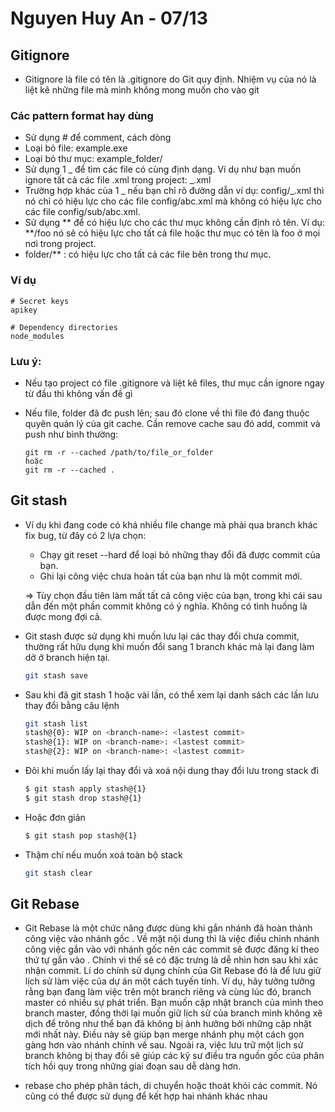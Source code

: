 # Nguyen Huy An - 07/13


## Gitignore

- Gitignore là file có tên là .gitignore do Git quy định. Nhiệm vụ của nó là liệt kê những file mà mình không mong muốn cho vào git

### Các pattern format hay dùng

- Sử dụng # để comment, cách dòng
- Loại bỏ file: example.exe
- Loại bỏ thư mục: example_folder/
- Sử dụng 1 _ để tìm các file có cùng định dạng. Ví dụ như bạn muốn ignore tất cả các file .xml trong project: _.xml
- Trường hợp khác của 1 _ nếu bạn chỉ rõ đường dẫn ví dụ: config/_.xml thì nó chỉ có hiệu lực cho các file config/abc.xml mà không có hiệu lực cho các file config/sub/abc.xml.
- Sử dụng ** để có hiệu lực cho các thư mục không cần định rõ tên. Ví dụ: **/foo nó sẽ có hiệu lực cho tất cả file hoặc thư mục có tên là foo ở mọi nơi trong project.
- folder/\*\* : có hiệu lực cho tất cả các file bên trong thư mục.

### Ví dụ

    # Secret keys
    apikey

    # Dependency directories
    node_modules

### Lưu ý:

- Nếu tạo project có file .gitignore và liệt kê files, thư mục cần ignore ngay từ đầu thì không vấn đề gì

- Nếu file, folder đã đc push lên; sau đó clone về thì file đó đang thuộc quyên quản lý của git cache. Cần remove cache sau đó add, commit và push như bình thường:

      git rm -r --cached /path/to/file_or_folder
      hoặc
      git rm -r --cached .


## Git stash

- Ví dụ khi đang code có khá nhiều file change mà phải qua branch khác fix bug, từ đây có 2 lựa chọn:
    - Chạy git reset --hard để loại bỏ những thay đổi đã được commit của bạn.
    - Ghi lại công việc chưa hoàn tất của bạn như là một commit mới.

    => Tùy chọn đầu tiên làm mất tất cả công việc của bạn, trong khi cái sau dẫn đến một phần commit không có ý nghĩa. Không có tình huống là được mong đợi cả.
- Git stash được sử dụng khi muốn lưu lại các thay đổi chưa commit, thường rất hữu dụng khi muốn đổi sang 1 branch khác mà lại đang làm dở ở branch hiện tại.

    ```sh
    git stash save
    ```

- Sau khi đã git stash 1 hoặc vài lần, có thể xem lại danh sách các lần lưu thay đổi bằng câu lệnh

    ```sh
    git stash list
    stash@{0}: WIP on <branch-name>: <lastest commit>
    stash@{1}: WIP on <branch-name>: <lastest commit>
    stash@{2}: WIP on <branch-name>: <lastest commit>
    ```

- Đôi khi muốn lấy lại thay đổi và xoá nội dung thay đổi lưu trong stack đi

    ```sh
    $ git stash apply stash@{1}
    $ git stash drop stash@{1}

- Hoặc đơn giản

    ```sh
    $ git stash pop stash@{1}
    ```

- Thậm chí nếu muốn xoá toàn bộ stack
    
    ```sh
    git stash clear
    ```

## Git Rebase

- Git Rebase là một chức năng được dùng khi gắn nhánh đã hoàn thành công việc vào nhánh gốc . Về mặt nội dung thì là việc điều chỉnh nhánh công việc gắn vào với nhánh gốc nên các commit sẽ được đăng kí theo thứ tự gắn vào . Chính vì thế sẽ có đặc trưng là dễ nhìn hơn sau khi xác nhận commit. Lí do chính sử dụng chính của Git Rebase đó là để lưu giữ lịch sử làm việc của dự án một cách tuyến tính. Ví dụ, hãy tưởng tưởng rằng bạn đang làm việc trên một branch riêng và cùng lúc đó, branch master có nhiều sự phát triển. Bạn muốn cập nhật branch của mình theo branch master, đồng thời lại muốn giữ lịch sử của branch mình không xê dịch để trông như thể bạn đã không bị ảnh hưởng bởi những cập nhật mới nhất này. Điều này sẽ giúp bạn merge nhánh phụ một cách gọn gàng hơn vào nhánh chính về sau. Ngoài ra, việc lưu trữ một lịch sử branch không bị thay đổi sẽ giúp các kỹ sư điều tra nguồn gốc của phân tích hồi quy trong những giai đoạn sau dễ dàng hơn.

- rebase cho phép phân tách, di chuyển hoặc thoát khỏi các commit. Nó cũng có thể được sử dụng để kết hợp hai nhánh khác nhau
